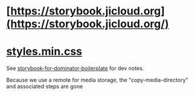 # [https://storybook.jicloud.org](https://storybook.jicloud.org/)

# [styles.min.css](https://storybook.jicloud.org/dist/styles.min.css)

See [storybook-for-dominator-boilerplate](https://github.com/dakom/storybook-for-dominator-boilerplate) for dev notes.

Because we use a remote for media storage, the "copy-media-directory" and associated steps are gone